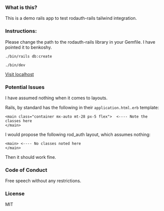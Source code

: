 ### What is this?

This is a demo rails app to test rodauth-rails tailwind integration.

### Instructions: 

Please change the path to the rodauth-rails library in your Gemfile. I have pointed it to benkoshy.

`./bin/rails db:create`

`./bin/dev`

[Visit localhost](http://localhost:3000/)

### Potential Issues

I have assumed nothing when it comes to layouts.

Rails, by standard has the following in their `application.html.erb` template:

```erb  
<main class="container mx-auto mt-28 px-5 flex">  <---- Note the classes here            
</main>
```

I would propose the following rod_auth layout, which assumes nothing:

```erb
<main> <---- No classes noted here      
</main> 
```

Then it should work fine.

### Code of Conduct
Free speech without any restrictions.

### License
MIT


